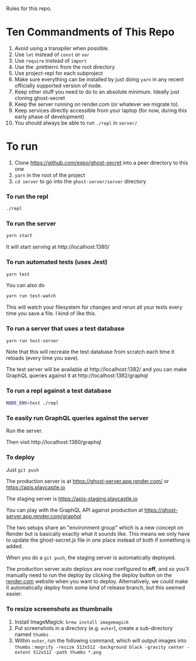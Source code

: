 Rules for this repo.

# Ten Commandments of This Repo

1. Avoid using a transpiler when possible.
2. Use `let` instead of `const` or `var`
3. Use `require` instead of `import`
4. Use the .prettierrc from the root directory
5. Use project-repl for each subproject
6. Make sure everything can be installed by just doing `yarn` in any recent officially supported version of node.
7. Keep other stuff you need to do to an absolute minimum. Ideally just cloning ghost-secret
8. Keep the server running on render.com (or whatever we migrate to).
9. Keep services directly accessible from your laptop (for now, during this early phase of development)
10. You should always be able to run `./repl` in `server/`

# To run

1. Clone https://github.com/expo/ghost-secret into a peer directory to this one
2. `yarn` in the root of the project
3. `cd server` to go into the `ghost-server/server` directory

### To run the repl

```bash
./repl
```

### To run the server

```bash
yarn start
```

It will start serving at http://localhost:1380/

### To run automated tests (uses Jest)

```bash
yarn test
```

You can also do

```bash
yarn run test-watch
```

This will watch your filesystem for changes and rerun all your tests every time you save a file. I kind of like this.

### To run a server that uses a test database

```bash
yarn run test-server
```

Note that this will recreate the test database from scratch each time it reloads (every time you save).

The test server will be available at http://localhost:1382/ and you can make GraphQL queries against it at http://localhost:1382/graphql

### To run a repl against a test database

```bash
NODE_ENV=test ./repl
```

### To easily run GraphQL queries against the server

Run the server.

Then visit http://localhost:1380/graphql

### To deploy

Just `git push`

The production server is at https://ghost-server.app.render.com/ or https://apis.playcastle.io

The staging server is https://apis-staging.playcastle.io

You can play with the GraphQL API against production at https://ghost-server.app.render.com/graphql

The two setups share an "environment group" which is a new concept on Render but is basically exactly what it sounds like. This means we only have to update the ghost-secret.js file in one place instead of both if something is added.

When you do a `git push`, the staging server is automatically deployed.

The production server auto deploys are now configured to **off**, and so you'll manually need to run the deploy by clicking the deploy button on the [render.com](http://render.com) website when you want to deploy. Alternatively, we could make it automatically deploy from some kind of release branch, but this seemed easier.

### To resize screenshots as thumbnails

1. Install ImageMagick: `brew install imagemagick`
2. Put screenshots in a directory (e.g. `outer`), create a sub-directory named `thumbs`
3. Within `outer`, run the following command, which will output images into `thumbs` :
   `mogrify -resize 512x512 -background black -gravity center -extent 512x512 -path thumbs *.png`
